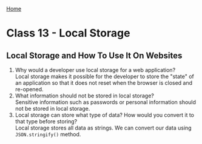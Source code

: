 [Home](/README.md)

# Class 13 - Local Storage

## Local Storage and How To Use It On Websites

1. Why would a developer use local storage for a web application?  
    Local storage makes it possible for the developer to store the "state" of an application so that it does not reset when the browser is closed and re-opened.
2. What information should not be stored in local storage?  
    Sensitive information such as passwords or personal information should not be stored in local storage.
3. Local storage can store what type of data? How would you convert it to that type before storing?  
    Local storage stores all data as strings. We can convert our data using `JSON.stringify()` method.